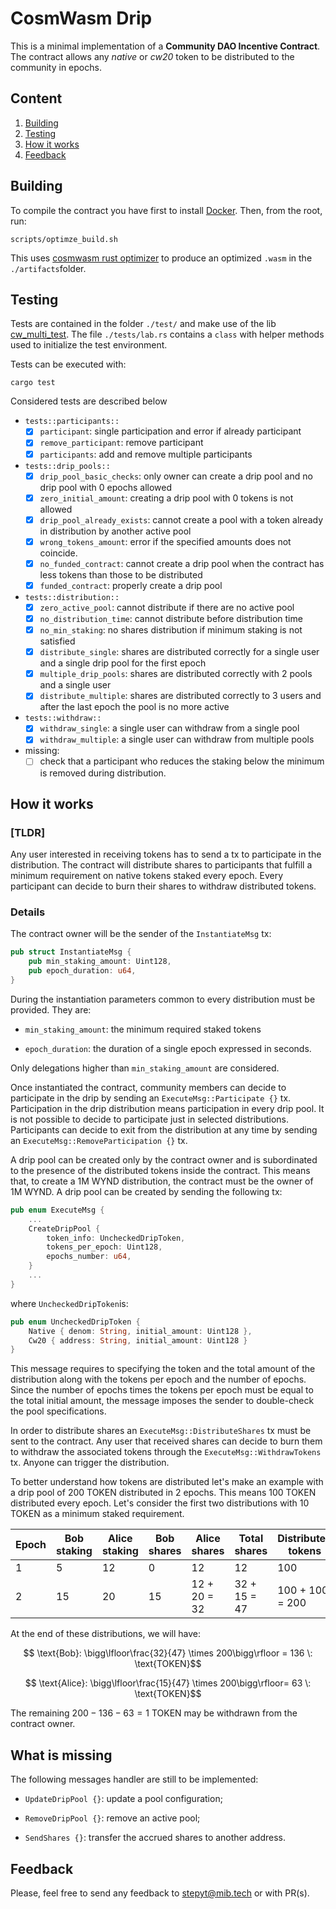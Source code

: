 # CosmWasm Drip

This is a minimal implementation of a __Community DAO Incentive Contract__. The contract allows any _native_ or _cw20_ token to be distributed to the community in epochs.

## Content

1. [Building](#building)
2. [Testing](#testing)
3. [How it works](#how-it-works)
4. [Feedback](#feedback)

## Building

To compile the contract you have first to install [Docker](https://docs.docker.com/get-docker/). Then, from the root, run:

```shell
scripts/optimze_build.sh
```

This uses [cosmwasm rust optimizer](https://github.com/CosmWasm/rust-optimizer) to produce an optimized `.wasm` in the `./artifacts`folder.

## Testing

Tests are contained in the folder `./test/` and make use of the lib [cw_multi_test](https://docs.rs/cw-multi-test/latest/cw_multi_test/). The file `./tests/lab.rs` contains a `class` with helper methods used to initialize the test environment.

Tests can be executed with:

```shell
cargo test
```

Considered tests are described below

* `tests::participants::`
  * [x] `participant`: single participation and error if already participant
  * [x] `remove_participant`: remove participant
  * [x] `participants`: add and remove multiple participants

* `tests::drip_pools::`
  * [x] `drip_pool_basic_checks`: only owner can create a drip pool and no drip pool with 0 epochs allowed
  * [x] `zero_initial_amount`: creating a drip pool with 0 tokens is not allowed
  * [x] `drip_pool_already_exists`: cannot create a pool with a token already in distribution by another active pool
  * [x] `wrong_tokens_amount`: error if the specified amounts does not coincide.
  * [x] `no_funded_contract`: cannot create a drip pool when the contract has less tokens than those to be distributed
  * [x] `funded_contract`: properly create a drip pool

* `tests::distribution::`
  * [x] `zero_active_pool`: cannot distribute if there are no active pool
  * [x] `no_distribution_time`: cannot distribute before distribution time
  * [x] `no_min_staking`: no shares distribution if minimum staking is not satisfied
  * [x] `distribute_single`: shares are distributed correctly for a single user and a single drip pool for the first epoch
  * [x] `multiple_drip_pools`: shares are distributed correctly with 2 pools and a single user
  * [x] `distribute_multiple`: shares are distributed correctly to 3 users and after the last epoch the pool is no more active

* `tests::withdraw::`
  * [x] `withdraw_single`: a single user can withdraw from a single pool
  * [x] `withdraw_multiple`: a single user can withdraw from multiple pools

* missing:
  * [ ] check that a participant who reduces the staking below the minimum is removed during distribution.

## How it works

### [TLDR]

Any user interested in receiving tokens has to send a tx to participate in the distribution. The contract will distribute shares to participants that fulfill a minimum requirement on native tokens staked every epoch. Every participant can decide to burn their shares to withdraw distributed tokens.

### Details

The contract owner will be the sender of the `InstantiateMsg` tx:

```rust
pub struct InstantiateMsg {
    pub min_staking_amount: Uint128,
    pub epoch_duration: u64,
}
```

During the instantiation parameters common to every distribution must be provided. They are:

* `min_staking_amount`: the minimum required staked tokens

* `epoch_duration`: the duration of a single epoch expressed in seconds.

Only delegations higher than `min_staking_amount` are considered.

Once instantiated the contract, community members can decide to participate in the drip by sending an `ExecuteMsg::Participate {}` tx. Participation in the drip distribution means participation in every drip pool. It is not possible to decide to participate just in selected distributions. Participants can decide to exit from the distribution at any time by sending an  `ExecuteMsg::RemoveParticipation {}` tx.

A drip pool can be created only by the contract owner and is subordinated to the presence of the distributed tokens inside the contract. This means that, to create a 1M WYND distribution, the contract must be the owner of 1M WYND. A drip pool can be created by sending the following tx:

```rust
pub enum ExecuteMsg {
    ...
    CreateDripPool {
        token_info: UncheckedDripToken,
        tokens_per_epoch: Uint128,
        epochs_number: u64,
    }
    ...
}
```

where `UncheckedDripToken`is:

```rust
pub enum UncheckedDripToken {
    Native { denom: String, initial_amount: Uint128 },
    Cw20 { address: String, initial_amount: Uint128 }
}
```

This message requires to specifying the token and the total amount of the distribution along with the tokens per epoch and the number of epochs. Since the number of epochs times the tokens per epoch must be equal to the total initial amount, the message imposes the sender to double-check the pool specifications.

In order to distribute shares an `ExecuteMsg::DistributeShares` tx must be sent to the contract. Any user that received shares can decide to burn them to withdraw the associated tokens through the `ExecuteMsg::WithdrawTokens` tx. Anyone can trigger the distribution.

To better understand how tokens are distributed let's make an example with a drip pool of 200 TOKEN distributed in 2 epochs. This means 100 TOKEN distributed every epoch. Let's consider the first two distributions with 10 TOKEN as a minimum staked requirement.

| Epoch | Bob staking | Alice staking | Bob shares | Alice shares | Total shares | Distributed tokens |
| ----- | ----------- | ------------- | ---------- | ------------ | ------------ | ------------------ |
| 1     | 5           | 12            | 0          | 12           | 12           | 100                |
| 2     | 15          | 20            | 15         | 12 + 20 = 32 | 32 + 15 = 47 | 100 + 100 = 200    |

At the end of these distributions, we will have:

$$ \text{Bob}: \bigg\lfloor\frac{32}{47} \times 200\bigg\rfloor = 136 \: \text{TOKEN}$$

$$ \text{Alice}: \bigg\lfloor\frac{15}{47} \times 200\bigg\rfloor= 63 \: \text{TOKEN}$$

The remaining $200 - 136 - 63 = 1$ TOKEN may be withdrawn from the contract owner.
## What is missing

The following messages handler are still to be implemented:

* `UpdateDripPool {}`: update a pool configuration;

* `RemoveDripPool {}`: remove an active pool;

* `SendShares {}`: transfer the accrued shares to another address.

## Feedback

Please, feel free to send any feedback to <stepyt@mib.tech> or with PR(s).
